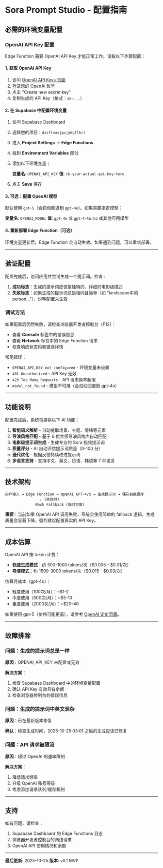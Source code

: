 # Sora Prompt Studio - 配置指南

## 必需的环境变量配置

### OpenAI API Key 配置

Edge Function 需要 OpenAI API Key 才能正常工作。请按以下步骤配置：

#### 1. 获取 OpenAI API Key

1. 访问 [OpenAI API Keys 页面](https://platform.openai.com/api-keys)
2. 登录您的 OpenAI 账号
3. 点击 "Create new secret key"
4. 复制生成的 API Key（格式：`sk-...`）

#### 2. 在 Supabase 中配置环境变量

1. 访问 [Supabase Dashboard](https://supabase.com/dashboard)
2. 选择您的项目：`dasflvaxjpcjykgtlkrt`
3. 进入 **Project Settings** → **Edge Functions**
4. 找到 **Environment Variables** 部分
5. 添加以下环境变量：

   **变量名**: `OPENAI_API_KEY`
   **值**: `sk-your-actual-api-key-here`

6. 点击 **Save** 保存

#### 3. 可选：配置 OpenAI 模型

默认使用 `gpt-5`（会自动回退到 `gpt-4o`）。如果需要指定模型：

**变量名**: `OPENAI_MODEL`
**值**: `gpt-4o` 或 `gpt-4-turbo` 或其他可用模型

#### 4. 重新部署 Edge Function（可选）

环境变量更新后，Edge Function 会自动生效。如果遇到问题，可以重新部署。

---

## 验证配置

配置完成后，访问应用并尝试生成一个提示词。检查：

1. **成功标志**：生成的提示词应该是独特的、详细的电影级描述
2. **失败标志**：如果生成的提示词总是相同且简单（如 "landscape中的person..."），说明配置未生效

### 调试方法

如果配置后仍然失败，请检查浏览器开发者控制台（F12）：

- 查看 **Console** 标签中的错误信息
- 查看 **Network** 标签中的 Edge Function 请求
- 检查响应状态码和错误详情

常见错误：
- `OPENAI_API_KEY not configured` - 环境变量未设置
- `401 Unauthorized` - API Key 无效
- `429 Too Many Requests` - API 请求频率超限
- `model_not_found` - 模型不可用（会自动回退到 gpt-4o）

---

## 功能说明

配置完成后，系统将提供以下 AI 功能：

1. **智能语义解析** - 自动提取场景、主题、情绪等元素
2. **导演风格匹配** - 基于 6 位大师导演风格库自动匹配
3. **电影级提示词生成** - 生成专业的 Sora 视频提示词
4. **质量评分** - AI 自动评估提示词质量（0-100 分）
5. **迭代优化** - 根据反馈持续改进提示词
6. **多语言支持** - 支持中文、英文、日语、韩语等 7 种语言

---

## 技术架构

```
用户输入 → Edge Function → OpenAI GPT-4/5 → 生成提示词 → 保存到数据库
                ↓ (失败时)
              Mock Fallback (临时方案)
```

**重要**：当前如果 OpenAI API 调用失败，系统会使用简单的 fallback 逻辑，生成质量会显著下降。强烈建议配置真实的 API Key。

---

## 成本估算

OpenAI API 按 token 计费：

- **快速生成模式**：约 500-1000 tokens/次（$0.005 - $0.01/次）
- **导演模式**：约 1500-3000 tokens/次（$0.015 - $0.03/次）

估算月成本（gpt-4o）：
- 轻度使用（100次/月）：~$1-2
- 中度使用（500次/月）：~$5-10
- 重度使用（2000次/月）：~$20-40

如果使用 gpt-5（价格可能更高），请参考 [OpenAI 定价页面](https://openai.com/api/pricing/)。

---

## 故障排除

### 问题：生成的提示词总是一样

**原因**：OPENAI_API_KEY 未配置或无效

**解决方案**：
1. 检查 Supabase Dashboard 中的环境变量配置
2. 确认 API Key 有效且有余额
3. 检查浏览器控制台的错误信息

### 问题：生成的提示词中英文混杂

**原因**：已在最新版本修复

**确认**：检查生成时间，2025-10-25 03:01 之后的生成应该已修复

### 问题：API 请求被限流

**原因**：超过 OpenAI 的速率限制

**解决方案**：
1. 降低请求频率
2. 升级 OpenAI 账号等级
3. 考虑添加请求队列/缓存机制

---

## 支持

如有问题，请检查：
1. Supabase Dashboard 的 Edge Functions 日志
2. 浏览器开发者控制台的网络请求
3. OpenAI API 使用情况和余额

---

**最后更新**: 2025-10-25
**版本**: v0.1 MVP
